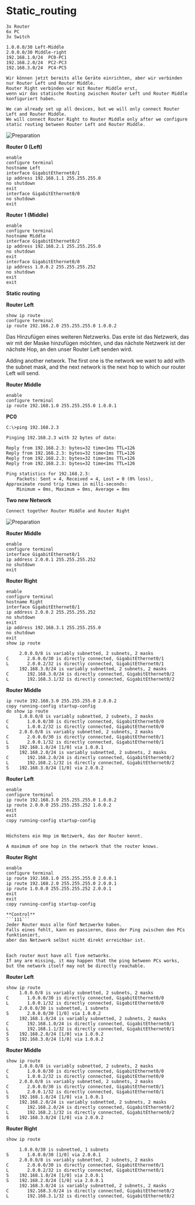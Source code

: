 # Static_routing #

```
3x Router
6x PC
3x Switch

1.0.0.0/30 Left-Middle
2.0.0.0/30 Middle-right
192.168.1.0/24  PC0-PC1
192.168.2.0/24  PC2-PC3
192.168.3.0/24  PC4-PC5
```
```
Wir können jetzt bereits alle Geräte einrichten, aber wir verbinden nur Router Left und Router Middle.
Router Right verbinden wir mit Router Middle erst,
wenn wir das statische Routing zwischen Router Left und Router Middle konfiguriert haben.

We can already set up all devices, but we will only connect Router Left and Router Middle.
We will connect Router Right to Router Middle only after we configure static routing between Router Left and Router Middle.
```


![Preparation](images/Preparation.png)


**Router 0 (Left)**

```
enable
configure terminal
hostname Left
interface GigabitEthernet0/1
ip address 192.168.1.1 255.255.255.0
no shutdown
exit
interface GigabitEthernet0/0
no shutdown
exit
```

**Router 1 (Middle)**

```
enable
configure terminal
hostname Middle
interface GigabitEthernet0/2
ip address 192.168.2.1 255.255.255.0
no shutdown
exit
interface GigabitEthernet0/0
ip address 1.0.0.2 255.255.255.252
no shutdown
exit
exit
```

**Static routing**


**Router Left**

```
show ip route   
configure terminal
ip route 192.168.2.0 255.255.255.0 1.0.0.2 
```
Das Hinzufügen eines weiteren Netzwerks. Das erste ist das Netzwerk, das wir mit der Maske hinzufügen möchten, und das nächste Netzwerk ist der nächste Hop, an den unser Router Left senden wird.

Adding another network. The first one is the network we want to add with the subnet mask, and the next network is the next hop to which our router Left will send.

**Router Middle**

```
enable
configure terminal
ip route 192.168.1.0 255.255.255.0 1.0.0.1
```

**PC0**
```
C:\>ping 192.168.2.3

Pinging 192.168.2.3 with 32 bytes of data:

Reply from 192.168.2.3: bytes=32 time<1ms TTL=126
Reply from 192.168.2.3: bytes=32 time<1ms TTL=126
Reply from 192.168.2.3: bytes=32 time<1ms TTL=126
Reply from 192.168.2.3: bytes=32 time<1ms TTL=126

Ping statistics for 192.168.2.3:
    Packets: Sent = 4, Received = 4, Lost = 0 (0% loss),
Approximate round trip times in milli-seconds:
    Minimum = 0ms, Maximum = 0ms, Average = 0ms

```


**Two new Network**

```
Connect together Router Middle and Router Right 
```


![Preparation](images/Final.png)


**Router Middle**
```
enable
configure terminal
interface GigabitEthernet0/1
ip address 2.0.0.1 255.255.255.252
no shutdown
exit
```

**Router Right**
```
enable
configure terminal
hostname Right
interface GigabitEthernet0/1
ip address 2.0.0.2 255.255.255.252
no shutdown
exit
ip address 192.168.3.1 255.255.255.0
no shutdown
exit
show ip route
```
```
     2.0.0.0/8 is variably subnetted, 2 subnets, 2 masks
C       2.0.0.0/30 is directly connected, GigabitEthernet0/1
L       2.0.0.2/32 is directly connected, GigabitEthernet0/1
     192.168.3.0/24 is variably subnetted, 2 subnets, 2 masks
C       192.168.3.0/24 is directly connected, GigabitEthernet0/2
L       192.168.3.1/32 is directly connected, GigabitEthernet0/2
```
**Router Middle**

```
ip route 192.168.3.0 255.255.255.0 2.0.0.2
copy running-config startup-config
do show ip route
     1.0.0.0/8 is variably subnetted, 2 subnets, 2 masks
C       1.0.0.0/30 is directly connected, GigabitEthernet0/0
L       1.0.0.2/32 is directly connected, GigabitEthernet0/0
     2.0.0.0/8 is variably subnetted, 2 subnets, 2 masks
C       2.0.0.0/30 is directly connected, GigabitEthernet0/1
L       2.0.0.1/32 is directly connected, GigabitEthernet0/1
S    192.168.1.0/24 [1/0] via 1.0.0.1
     192.168.2.0/24 is variably subnetted, 2 subnets, 2 masks
C       192.168.2.0/24 is directly connected, GigabitEthernet0/2
L       192.168.2.1/32 is directly connected, GigabitEthernet0/2
S    192.168.3.0/24 [1/0] via 2.0.0.2
```


**Router Left**
```
enable
configure terminal
ip route 192.168.3.0 255.255.255.0 1.0.0.2
ip route 2.0.0.0 255.255.255.252 1.0.0.2
exit
exit
copy running-config startup-config


Höchstens ein Hop im Netzwerk, das der Router kennt.

A maximum of one hop in the network that the router knows.
```
**Router Right**

```
enable
configure terminal
ip route 192.168.1.0 255.255.255.0 2.0.0.1
ip route 192.168.2.0 255.255.255.0 2.0.0.1
ip route 1.0.0.0 255.255.255.252 2.0.0.1
exit
exit
copy running-config startup-config

**Control**
```111```
Jeder Router muss alle fünf Netzwerke haben.
Falls eines fehlt, kann es passieren, dass der Ping zwischen den PCs funktioniert,
aber das Netzwerk selbst nicht direkt erreichbar ist.


Each router must have all five networks. 
If any are missing, it may happen that the ping between PCs works, 
but the network itself may not be directly reachable.
```
**Router Left**
```
show ip route
     1.0.0.0/8 is variably subnetted, 2 subnets, 2 masks
C       1.0.0.0/30 is directly connected, GigabitEthernet0/0
L       1.0.0.1/32 is directly connected, GigabitEthernet0/0
     2.0.0.0/30 is subnetted, 1 subnets
S       2.0.0.0/30 [1/0] via 1.0.0.2
     192.168.1.0/24 is variably subnetted, 2 subnets, 2 masks
C       192.168.1.0/24 is directly connected, GigabitEthernet0/1
L       192.168.1.1/32 is directly connected, GigabitEthernet0/1
S    192.168.2.0/24 [1/0] via 1.0.0.2
S    192.168.3.0/24 [1/0] via 1.0.0.2
```

**Router Middle**
```
show ip route
     1.0.0.0/8 is variably subnetted, 2 subnets, 2 masks
C       1.0.0.0/30 is directly connected, GigabitEthernet0/0
L       1.0.0.2/32 is directly connected, GigabitEthernet0/0
     2.0.0.0/8 is variably subnetted, 2 subnets, 2 masks
C       2.0.0.0/30 is directly connected, GigabitEthernet0/1
L       2.0.0.1/32 is directly connected, GigabitEthernet0/1
S    192.168.1.0/24 [1/0] via 1.0.0.1
     192.168.2.0/24 is variably subnetted, 2 subnets, 2 masks
C       192.168.2.0/24 is directly connected, GigabitEthernet0/2
L       192.168.2.1/32 is directly connected, GigabitEthernet0/2
S    192.168.3.0/24 [1/0] via 2.0.0.2
```
**Router Right**
```
show ip route

     1.0.0.0/30 is subnetted, 1 subnets
S       1.0.0.0/30 [1/0] via 2.0.0.1
     2.0.0.0/8 is variably subnetted, 2 subnets, 2 masks
C       2.0.0.0/30 is directly connected, GigabitEthernet0/1
L       2.0.0.2/32 is directly connected, GigabitEthernet0/1
S    192.168.1.0/24 [1/0] via 2.0.0.1
S    192.168.2.0/24 [1/0] via 2.0.0.1
     192.168.3.0/24 is variably subnetted, 2 subnets, 2 masks
C       192.168.3.0/24 is directly connected, GigabitEthernet0/2
L       192.168.3.1/32 is directly connected, GigabitEthernet0/2
```







